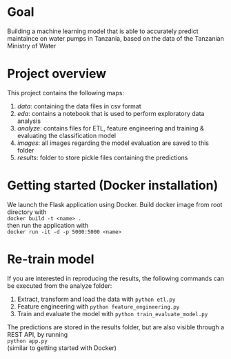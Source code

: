 # Goal
Building a machine learning model that is able to accurately predict maintaince on water pumps in Tanzania, based on the data of the Tanzanian Ministry of Water

# Project overview
This project contains the following maps:
1. *data*: containing the data files in csv format
2. *eda*: contains a notebook that is used to perform exploratory data analysis
3. *analyze*: contains files for ETL, feature engineering and training & evaluating the classification model
4. *images*: all images regarding the model evaluation are saved to this folder
5. *results*: folder to store pickle files containing the predictions

# Getting started (Docker installation)
We launch the Flask application using Docker. Build docker image from root directory with \
`docker build -t <name> .` \
then run the application with \
`docker run -it -d -p 5000:5000 <name>`

# Re-train model
If you are interested in reproducing the results, the following commands can be executed from the analyze folder:
1. Extract, transform and load the data with
`python etl.py`
2. Feature engineering with
`python feature_engineering.py`
3. Train and evaluate the model with
`python train_evaluate_model.py`

The predictions are stored in the results folder, but are also visible through a REST API, by running \
`python app.py` \
(similar to getting started with Docker)
